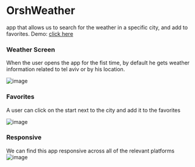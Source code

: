 # OrshWeather

app that allows us to search for the weather in a specific city, and add to favorites.
Demo: [click here](https://weather-app-or-30-01-22.herokuapp.com/)

### Weather Screen

When the user opens the app for the fist time, by default he gets weather information related to tel aviv or by his location.

![image](https://user-images.githubusercontent.com/46129649/151689370-3bd665d6-e891-4e9b-82d5-d8eaf2655425.png)

### Favorites

A user can click on the start next to the city and add it to the favorites

![image](https://user-images.githubusercontent.com/46129649/151689386-f4dbf95a-a81f-40a4-8ac8-2c7340870a99.png)

### Responsive

We can find this app responsive across all of the relevant platforms
![image](https://user-images.githubusercontent.com/46129649/151689399-7193fabf-5c0e-40d5-bc49-f9989abaf72b.png)

